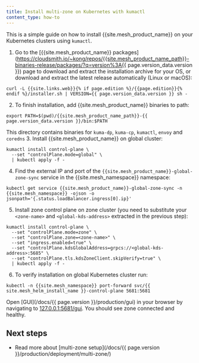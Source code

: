 ```yaml
---
title: Install multi-zone on Kubernetes with kumactl
content_type: how-to
---
```


This is a simple guide on how to install {{site.mesh_product_name}} on your Kubernetes clusters using `kumactl`.

1. Go to the [{{site.mesh_product_name}} packages](https://cloudsmith.io/~kong/repos/{{site.mesh_product_name_path}}-binaries-release/packages/?q=version%3A{{ page.version_data.version }})
   page to download and extract the installation archive for your OS, or download and extract the latest release automatically (Linux or macOS):
```shell
curl -L {{site.links.web}}{% if page.edition %}/{{page.edition}}{% endif %}/installer.sh | VERSION={{ page.version_data.version }} sh -
```
2. To finish installation, add {{site.mesh_product_name}} binaries to path:
```shell
export PATH=$(pwd)/{{site.mesh_product_name_path}}-{{ page.version_data.version }}/bin:$PATH
```
This directory contains binaries for `kuma-dp`, `kuma-cp`, `kumactl`, `envoy` and `coredns`
3. Install {{site.mesh_product_name}} on global cluster:
```shell
kumactl install control-plane \
  --set "controlPlane.mode=global" \
  | kubectl apply -f -
```
4. Find the external IP and port of the `{{site.mesh_product_name}}-global-zone-sync` service in the {{site.mesh_namespace}} namespace:
```shell
kubectl get service {{site.mesh_product_name}}-global-zone-sync -n {{site.mesh_namespace}} -ojson -o jsonpath='{.status.loadBalancer.ingress[0].ip}'
```
5. Install zone control plane on zone cluster (you need to substitute your `<zone-name>` and `<global-kds-address>` extracted in the previous step):
```shell
kumactl install control-plane \
  --set "controlPlane.mode=zone" \
  --set "controlPlane.zone=<zone-name>" \
  --set "ingress.enabled=true" \
  --set "controlPlane.kdsGlobalAddress=grpcs://<global-kds-address>:5685" \
  --set "controlPlane.tls.kdsZoneClient.skipVerify=true" \
  | kubectl apply -f -
```
6. To verify installation on global Kubernetes cluster run:
```shell
kubectl -n {{site.mesh_namespace}} port-forward svc/{{ site.mesh_helm_install_name }}-control-plane 5681:5681
```
Open [GUI](/docs/{{ page.version }}/production/gui) in your browser by navigating to [127.0.0.1:5681/gui](http://127.0.0.1:5681/gui).
You should see zone connected and healthy.

## Next steps
* Read more about [multi-zone setup](/docs/{{ page.version }}/production/deployment/multi-zone/)